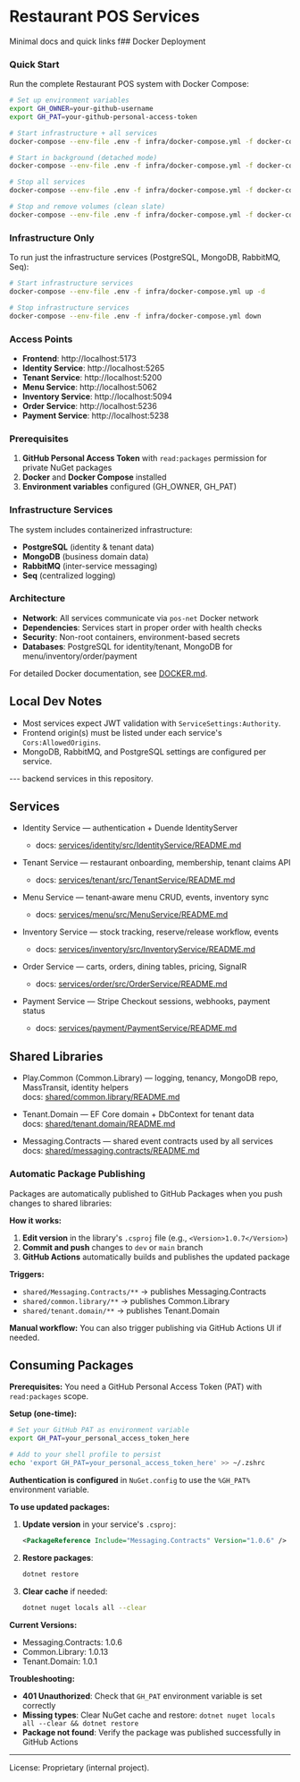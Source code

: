 # Restaurant POS Services

Minimal docs and quick links f## Docker Deployment

### Quick Start
Run the complete Restaurant POS system with Docker Compose:

```bash
# Set up environment variables
export GH_OWNER=your-github-username
export GH_PAT=your-github-personal-access-token

# Start infrastructure + all services
docker-compose --env-file .env -f infra/docker-compose.yml -f docker-compose.yml up --build

# Start in background (detached mode)
docker-compose --env-file .env -f infra/docker-compose.yml -f docker-compose.yml up --build -d

# Stop all services
docker-compose --env-file .env -f infra/docker-compose.yml -f docker-compose.yml down

# Stop and remove volumes (clean slate)
docker-compose --env-file .env -f infra/docker-compose.yml -f docker-compose.yml down -v
```

### Infrastructure Only
To run just the infrastructure services (PostgreSQL, MongoDB, RabbitMQ, Seq):

```bash
# Start infrastructure services
docker-compose --env-file .env -f infra/docker-compose.yml up -d

# Stop infrastructure services
docker-compose --env-file .env -f infra/docker-compose.yml down
```

### Access Points
- **Frontend**: http://localhost:5173
- **Identity Service**: http://localhost:5265
- **Tenant Service**: http://localhost:5200
- **Menu Service**: http://localhost:5062
- **Inventory Service**: http://localhost:5094
- **Order Service**: http://localhost:5236
- **Payment Service**: http://localhost:5238

### Prerequisites
1. **GitHub Personal Access Token** with `read:packages` permission for private NuGet packages
2. **Docker** and **Docker Compose** installed
3. **Environment variables** configured (GH_OWNER, GH_PAT)

### Infrastructure Services
The system includes containerized infrastructure:
- **PostgreSQL** (identity & tenant data)
- **MongoDB** (business domain data)
- **RabbitMQ** (inter-service messaging)
- **Seq** (centralized logging)

### Architecture
- **Network**: All services communicate via `pos-net` Docker network
- **Dependencies**: Services start in proper order with health checks
- **Security**: Non-root containers, environment-based secrets
- **Databases**: PostgreSQL for identity/tenant, MongoDB for menu/inventory/order/payment

For detailed Docker documentation, see [DOCKER.md](./DOCKER.md).

## Local Dev Notes

- Most services expect JWT validation with `ServiceSettings:Authority`.
- Frontend origin(s) must be listed under each service's `Cors:AllowedOrigins`.
- MongoDB, RabbitMQ, and PostgreSQL settings are configured per service.

--- backend services in this repository.

## Services

- Identity Service — authentication + Duende IdentityServer
  - docs: [services/identity/src/IdentityService/README.md](./services/identity/src/IdentityService/README.md)

- Tenant Service — restaurant onboarding, membership, tenant claims API
  - docs: [services/tenant/src/TenantService/README.md](./services/tenant/src/TenantService/README.md)

- Menu Service — tenant‑aware menu CRUD, events, inventory sync
  - docs: [services/menu/src/MenuService/README.md](./services/menu/src/MenuService/README.md)

- Inventory Service — stock tracking, reserve/release workflow, events
  - docs: [services/inventory/src/InventoryService/README.md](./services/inventory/src/InventoryService/README.md)

- Order Service — carts, orders, dining tables, pricing, SignalR
  - docs: [services/order/src/OrderService/README.md](./services/order/src/OrderService/README.md)

- Payment Service — Stripe Checkout sessions, webhooks, payment status
  - docs: [services/payment/PaymentService/README.md](./services/payment/PaymentService/README.md)

## Shared Libraries

- Play.Common (Common.Library) — logging, tenancy, MongoDB repo, MassTransit, identity helpers  
  docs: [shared/common.library/README.md](./shared/common.library/README.md)
  
- Tenant.Domain — EF Core domain + DbContext for tenant data  
  docs: [shared/tenant.domain/README.md](./shared/tenant.domain/README.md)

- Messaging.Contracts — shared event contracts used by all services  
  docs: [shared/messaging.contracts/README.md](./shared/messaging.contracts/README.md)

### Automatic Package Publishing
Packages are automatically published to GitHub Packages when you push changes to shared libraries:

**How it works:**
1. **Edit version** in the library's `.csproj` file (e.g., `<Version>1.0.7</Version>`)
2. **Commit and push** changes to `dev` or `main` branch
3. **GitHub Actions** automatically builds and publishes the updated package

**Triggers:**
- `shared/Messaging.Contracts/**` → publishes Messaging.Contracts  
- `shared/common.library/**` → publishes Common.Library
- `shared/tenant.domain/**` → publishes Tenant.Domain

**Manual workflow:** You can also trigger publishing via GitHub Actions UI if needed.

## Consuming Packages
**Prerequisites:** You need a GitHub Personal Access Token (PAT) with `read:packages` scope.

**Setup (one-time):**
```bash
# Set your GitHub PAT as environment variable
export GH_PAT=your_personal_access_token_here

# Add to your shell profile to persist
echo 'export GH_PAT=your_personal_access_token_here' >> ~/.zshrc
```

**Authentication is configured** in `NuGet.config` to use the `%GH_PAT%` environment variable.

**To use updated packages:**
1. **Update version** in your service's `.csproj`:
   ```xml
   <PackageReference Include="Messaging.Contracts" Version="1.0.6" />
   ```
2. **Restore packages**:
   ```bash
   dotnet restore
   ```
3. **Clear cache** if needed:
   ```bash
   dotnet nuget locals all --clear
   ```

**Current Versions:**
- Messaging.Contracts: 1.0.6
- Common.Library: 1.0.13  
- Tenant.Domain: 1.0.1

**Troubleshooting:**
- **401 Unauthorized**: Check that `GH_PAT` environment variable is set correctly
- **Missing types**: Clear NuGet cache and restore: `dotnet nuget locals all --clear && dotnet restore`
- **Package not found**: Verify the package was published successfully in GitHub Actions


---

License: Proprietary (internal project).
